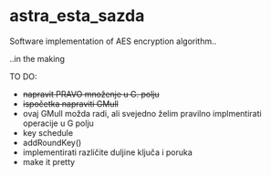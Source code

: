 # astra_esta_sazda
Software implementation of AES encryption algorithm..

..in the making

TO DO:
  - <s>napravit PRAVO množenje u G. polju</s>
  - <s>ispočetka napraviti GMull</s>
  - ovaj GMull možda radi, ali svejedno želim pravilno implmentirati operacije u G polju
  - key schedule
  - addRoundKey()
  - implementirati različite duljine ključa i poruka
  - make it pretty

